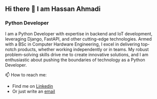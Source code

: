 ## Hi there 👋 I am Hassan Ahmadi

### Python Developer

I am a Python Developer with expertise in backend and IoT development, leveraging Django,
FastAPI, and other cutting-edge technologies. Armed with a BSc in Computer Hardware
Engineering, I excel in delivering top-notch products, whether working independently or in teams.
My robust problem-solving skills drive me to create innovative solutions, and I am enthusiastic
about pushing the boundaries of technology as a Python Developer.

<!--
**Hassan-Ahmadi/Hassan-Ahmadi** is a ✨ _special_ ✨ repository because its `README.md` (this file) appears on your GitHub profile.

Here are some ideas to get you started:

- 🔭 I’m currently working on ...
- 🌱 I’m currently learning ...
- 👯 I’m looking to collaborate on ...
- 🤔 I’m looking for help with ...
- 💬 Ask me about ...
- 📫 How to reach me: ...
- 😄 Pronouns: ...
- ⚡ Fun fact: ...
-->

📫 How to reach me:
- Find me on [Linkedin](https://www.linkedin.com/in/hassan-ahmadi-4519b485/)
- Or just write an [email](mailto:h20.ahmadi@gmail.com)
